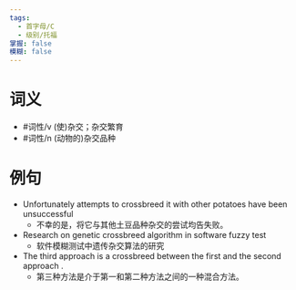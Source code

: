 ```yaml
---
tags:
  - 首字母/C
  - 级别/托福
掌握: false
模糊: false
---
```

# 词义
- #词性/v  (使)杂交；杂交繁育
- #词性/n  (动物的)杂交品种
# 例句
- Unfortunately attempts to crossbreed it with other potatoes have been unsuccessful
	- 不幸的是，将它与其他土豆品种杂交的尝试均告失败。
- Research on genetic crossbreed algorithm in software fuzzy test
	- 软件模糊测试中遗传杂交算法的研究
- The third approach is a crossbreed between the first and the second approach .
	- 第三种方法是介于第一和第二种方法之间的一种混合方法。
